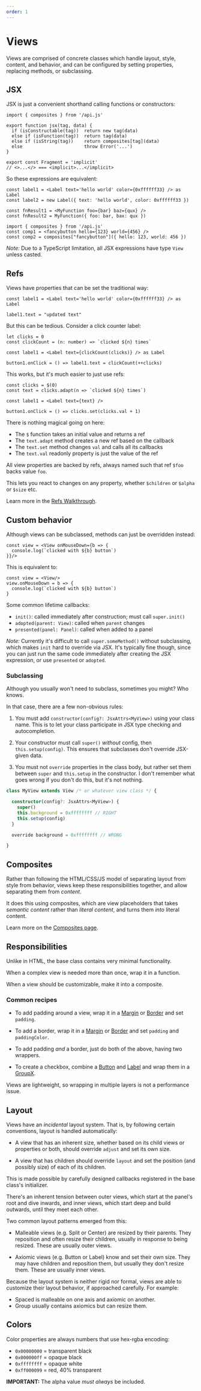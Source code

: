 ```yaml
---
order: 1
---
```



# Views

Views are comprised of concrete classes
which handle layout, style, content, and behavior,
and can be configured by
setting properties,
replacing methods,
or subclassing.


## JSX

JSX is just a convenient shorthand calling functions or constructors:

~~~tsx
import { composites } from '/api.js'

export function jsx(tag, data) {
  if (isConstructable(tag))  return new tag(data)
  else if (isFunction(tag))  return tag(data)
  else if (isString(tag))    return composites[tag](data)
  else                       throw Error('...')
}

export const Fragment = 'implicit'
// <>...</> === <implicit>...</implicit>
~~~

So these expressions are equivalent:

~~~tsx
const label1 = <Label text='hello world' color={0xffffff33} /> as Label
const label2 = new Label({ text: 'hello world', color: 0xffffff33 })

const fnResult1 = <MyFunction foo={bar} baz={qux} />
const fnResult2 = MyFunction({ foo: bar, bax: qux })

import { composites } from '/api.js'
const comp1 = <fancybutton hello={123} world={456} />
const comp2 = composites["fancybutton"]({ hello: 123, world: 456 })
~~~

*Note:* Due to a TypeScript limitation, all JSX expressions have type `View` unless casted.


## Refs

Views have properties that can be set the traditional way:

```tsx
const label1 = <Label text='hello world' color={0xffffff33} /> as Label

label1.text = "updated text"
```

But this can be tedious. Consider a click counter label:

```tsx
let clicks = 0
const clickCount = (n: number) => `clicked ${n} times`

const label1 = <Label text={clickCount(clicks)} /> as Label

button1.onClick = () => label1.text = clickCount(++clicks)
```

This works, but it's much easier to just use refs:

```tsx
const clicks = $(0)
const text = clicks.adapt(n => `clicked ${n} times`)

const label1 = <Label text={text} />

button1.onClick = () => clicks.set(clicks.val + 1)
```

There is nothing magical going on here:

* The `$` function takes an initial value and returns a ref
* The `text.adapt` method creates a new ref based on the callback
* The `text.set` method changes `val` and calls all its callbacks
* The `text.val` readonly property is just the value of the ref

All view properties are backed by refs,
always named such that ref `$foo` backs value `foo`.

This lets you react to changes on any property,
whether `$children` or `$alpha` or `$size` etc.

Learn more in the [Refs Walkthrough](../guides/refs.md#understanding-refs).


## Custom behavior

Although views can be subclassed, methods can just be overridden instead:

```tsx
const view = <View onMouseDown={b => {
  console.log(`clicked with ${b} button`)
}}/>
```

This is equivalent to:

```tsx
const view = <View/>
view.onMouseDown = b => {
  console.log(`clicked with ${b} button`)
}
```

Some common lifetime callbacks:

* `init()`: called immediately after construction; must call `super.init()`
* `adopted(parent: View)`: called when `parent` changes
* `presented(panel: Panel)`: called when added to a panel

*Note:* Currently it's difficult to call `super.someMethod()` without subclassing,
which makes `init` hard to override via JSX. It's typically fine though, since
you can just run the same code immediately after creating the JSX expression,
or use `presented` or `adopted`.


### Subclassing

Although you usually won't need to subclass, sometimes you might? Who knows.

In that case, there are a few non-obvious rules:

1. You must add `constructor(config?: JsxAttrs<MyView>)` using your class name.
   This is to let your class participate in JSX type checking and autocompletion.

2. Your constructor must call `super()` *without* config, then `this.setup(config)`.
   This ensures that subclasses don't override JSX-given data.

3. You must not `override` properties in the class body, but rather set them
   between `super` and `this.setup` in the constructor.
   I don't remember what goes wrong if you don't do this, but it's not nothing.

```ts
class MyView extends View /* or whatever view class */ {

  constructor(config?: JsxAttrs<MyView>) {
    super()
    this.background = 0xffffffff // RIGHT
    this.setup(config)
  }

  override background = 0xffffffff // WRONG

}
```


## Composites

Rather than following the HTML/CSS/JS model
of separating layout from style from behavior,
views keep these responsibilities together,
and allow separating them from *content*.

It does this using composites,
which are view placeholders
that takes *semantic content*
rather than *literal content*,
and turns them *into* literal content.

Learn more on the [Composites page](composites.md#composites).


## Responsibilities

Unlike in HTML, the base class contains very minimal functionality.

When a complex view is needed more than once, wrap it in a function.

When a view should be customizable, make it into a composite.

### Common recipes

* To add padding around a view, wrap it in a
  [Margin](../reference/built-in-views.md#margin) or [Border](../reference/built-in-views.md#border)
  and set `padding`.

* To add a border, wrap it in a
  [Margin](../reference/built-in-views.md#margin) or [Border](../reference/built-in-views.md#border)
  and set `padding` and `paddingColor`.

* To add padding *and* a border,
  just do both of the above,
  having two wrappers.

* To create a checkbox,
  combine a [Button](../reference/built-in-views.md#button) and [Label](../reference/built-in-views.md#label)
  and wrap them in a [GroupX](../reference/built-in-views.md#group).

Views are lightweight, so wrapping in multiple layers is not a performance issue.


## Layout

Views have an *incidental* layout system.
That is, by following certain conventions,
layout is handled automatically:

* A view that has an inherent size,
  whether based on its child views or properties or both,
  should override `adjust` and set its own size.

* A view that has children should override `layout`
  and set the position (and possibly size)
  of each of its children.

This is made possible by carefully designed callbacks
registered in the base class's initializer.

There's an inherent tension between outer views,
which start at the panel's root and dive inwards,
and inner views, which start deep and build outwards,
until they meet each other.

Two common layout patterns emerged from this:

* Malleable views (e.g. Split or Center)
  are resized by their parents.
  They reposition and often resize their children,
  usually in response to being resized.
  These are usually outer views.

* Axiomic views (e.g. Button or Label)
  know and set their own size.
  They may have children and reposition them,
  but usually they don't resize them.
  These are usually inner views.

Because the layout system is neither rigid nor formal,
views are able to customize their layout behavior,
if approached carefully. For example:

* Spaced is malleable on one axis and axiomic on another.
* Group usually contains axiomics but can resize them.


## Colors

Color properties are always numbers that use hex-rgba encoding:

* `0x00000000` = transparent black
* `0x000000ff` = opaque black
* `0xffffffff` = opaque white
* `0xff000099` = red, 40% transparent

**IMPORTANT:** The alpha value *must always* be included.
